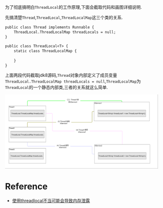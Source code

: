 为了彻底搞明白`ThreadLocal`的工作原理,下面会截取代码和画图详细说明.

先搞清楚`Thread`,`ThreadLocal`,`ThreadLocalMap`这三个类的关系.


```
public class Thread implements Runnable {
    ThreadLocal.ThreadLocalMap threadLocals = null;
}
```

```
public class ThreadLocal<T> {
	static class ThreadLocalMap {

	}
}
```


上面两段代码截取jdk8源码,`Thread`对象内部定义了成员变量`ThreadLocal.ThreadLocalMap threadLocals = null`,`ThreadLocalMap`为`ThreadLocal`的一个静态内部类,三者的关系就这么简单.

![](https://raw.githubusercontent.com/m65536/resource/master/image/java/thread/thread_local_0.png)


# Reference
* [使用threadlocal不当可能会导致内存泄露](http://ifeve.com/%E4%BD%BF%E7%94%A8threadlocal%E4%B8%8D%E5%BD%93%E5%8F%AF%E8%83%BD%E4%BC%9A%E5%AF%BC%E8%87%B4%E5%86%85%E5%AD%98%E6%B3%84%E9%9C%B2/)